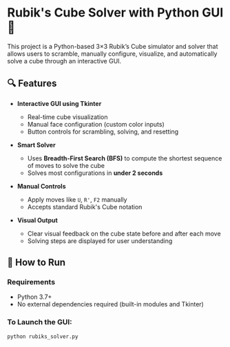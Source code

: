 # Rubik's Cube Solver with Python GUI 🧩

This project is a Python-based 3×3 Rubik’s Cube simulator and solver that allows users to scramble, manually configure, visualize, and automatically solve a cube through an interactive GUI.

## 🔍 Features

- **Interactive GUI using Tkinter**
  - Real-time cube visualization
  - Manual face configuration (custom color inputs)
  - Button controls for scrambling, solving, and resetting

- **Smart Solver**
  - Uses **Breadth-First Search (BFS)** to compute the shortest sequence of moves to solve the cube
  - Solves most configurations in **under 2 seconds**

- **Manual Controls**
  - Apply moves like `U`, `R'`, `F2` manually
  - Accepts standard Rubik's Cube notation

- **Visual Output**
  - Clear visual feedback on the cube state before and after each move
  - Solving steps are displayed for user understanding

## 🚀 How to Run

### Requirements

- Python 3.7+
- No external dependencies required (built-in modules and Tkinter)

### To Launch the GUI:

```bash
python rubiks_solver.py
